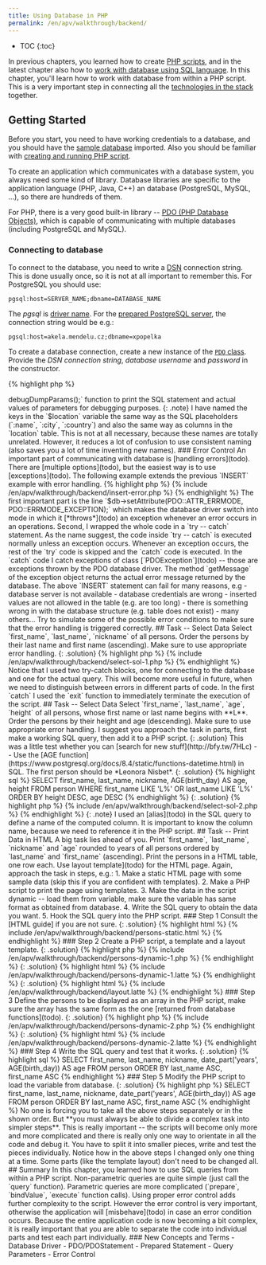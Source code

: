 ```yaml
---
title: Using Database in PHP
permalink: /en/apv/walkthrough/backend/
---
```


* TOC
{:toc}

In previous chapters, you learned how to create [PHP scripts](todo), and
in the latest chapter also how to [work with database using SQL language](todo).
In this chapter, you'll learn how to work with database from within a 
PHP script. This is a very important step in connecting all the 
[technologies in the stack](todo) together.

## Getting Started
Before you start, you need to have working credentials to a database, and
you should have the [sample database](todo) imported. Also you should be 
familiar with [creating and running PHP script](todo).

To create an application which communicates with a database system, you 
always need some kind of library. Database libraries are specific to 
the application language (PHP, Java, C++) an database (PostgreSQL, MySQL, ...),
so there are hundreds of them.

For PHP, there is a very good built-in library -- [PDO (PHP Database Objects)](todo), 
which is capable of communicating with multiple databases (including PostgreSQL and MySQL).

### Connecting to database
To connect to the database, you need to write a [DSN](todo) connection string. This is 
done usually once, so it is not at all important to remember this. For PostgreSQL you should
use: 

    pgsql:host=SERVER_NAME;dbname=DATABASE_NAME

The *pgsql* is [driver name](http://php.net/manual/en/ref.pdo-pgsql.connection.php).
For the [prepared PostgreSQL server](todo), the connection string would be e.g.:

    pgsql:host=akela.mendelu.cz;dbname=xpopelka 

To create a database connection, create a new instance of the [`PDO` class](todo).
Provide the *DSN connection string*, *database username* and *password* in the constructor.

{% highlight php %}
<?php 

$db = new PDO('pgsql:host=akela.mendelu.cz;dbname=xpopelka', 'xpopelka', 'password');
{% endhighlight %}

### Selecting Data
To select data from database, use the `query` method of the `PDO` connection object.
Supply a SQL [`SELECT`](todo) query as a string to the function. The function will
return a [`PDOStatement` object](todo). The `PDOStatement` represents an SQL query and
also its result. One way to obtain the result is calling the [`fetchAll` function](todo). 

{% highlight php %}
{% include /en/apv/walkthrough/backend/select-simple.php %}
{% endhighlight %}

The `fetchAll` function returns a [two-dimensional array](todo). It returns an array
of result table (`person`) rows. Each row is an array indexed by column keys, values 
are table cells. Therefore the following code will print `first_name` of the 
second person (as ordered by `first_name`). We used the [`print_r` function](todo) to
print the complete array (it's not beautiful, but it shall be good enough at the moment).

{% highlight php %}
{% include /en/apv/walkthrough/backend/select-simple-fetch.php %}
{% endhighlight %}

### Selecting Data with Parameters
Often you need to provide dynamic values (obtained from PHP variables and/or HTML forms) to
the SQL queries. E.g. assume you need to run a query like this (where *Bill* is provided
by the end-user and stored in a PHP variable):

{% highlight sql %}
SELECT * FROM person WHERE first_name = 'Bill';
{% endhighlight %}

The solution is to use [**prepared statements**](todo). This means that you **prepare** a
SQL statement with **placeholders**, then **bind** values to the placeholders and
then **execute** the statement:

{% highlight php %}
{% include /en/apv/walkthrough/backend/select-prepared.php %}
{% endhighlight %}

In the above query, I used a placeholder name `:name` (placeholder must start with colon `:`). 
Then I bind value to it using the [`bindValue`](todo) method of the `$stmt` [`PDOStatement`](todo) 
object. Last, I (`execute`)[todo] the statement. Then the result can be printed as in
the previous example. 

{: .note}
If you are tempted to use the `$personName` variable directly within the SQL query string,
in the `query` method, don't do it! Such approach would introduce [SQL injection vulnerability](todo). 

### Inserting Data
Let's insert a new row in the `location` table. The principle remains the same as in the 
above example with prepared statement. You just need to use the [`INSERT`](todo) statement and
provide the right parameters to it: 

{% highlight php %}
{% include /en/apv/walkthrough/backend/insert-prepared.php %}
{% endhighlight %}

Note that there is no `fetchAll` call, because the `INSERT` statement does not return a table 
(or anything that useful). Because working with prepared parameters can be a little bit tricky, you can
use `$stmt->debugDumpParams();` function to print the SQL statement and actual values of parameters for
debugging purposes.  
   
{: .note}
I have named the keys in the `$location` variable the same way as the SQL placeholders (`:name`, `:city`, `:country`)
and also the same way as columns in the `location` table. This is not at all necessary, because these names
are totally unrelated. However, it reduces a lot of confusion to use consistent naming (also saves you a lot of time inventing 
new names). 

### Error Control
An important part of communicating with database is [handling errors](todo). There are 
[multiple options](todo), but the easiest way is to use [exceptions](todo). 
The following example extends the previous `INSERT` example with 
error handling.

{% highlight php %}
{% include /en/apv/walkthrough/backend/insert-error.php %}
{% endhighlight %}
 
The first important part is the line `$db->setAttribute(PDO::ATTR_ERRMODE, PDO::ERRMODE_EXCEPTION);`
which makes the database driver switch into mode in which it [*throws*](todo) an exception
whenever an error occurs in an operations.

Second, I wrapped the whole code in a `try -- catch` statement. As the name suggest, the code
inside `try -- catch` is executed normally unless an exception occurs. Whenever an exception
occurs, the rest of the `try` code is skipped and the `catch` code is executed.
In the `catch` code I catch exceptions of class [`PDOException`](todo) -- those are exceptions
thrown by the PDO database driver. The method `getMessage` of the exception object returns the
actual error message returned by the database.

The above `INSERT` statement can fail for many reasons, e.g

- database server is not available
- database credentials are wrong
- inserted values are not allowed in the table (e.g. are too long)
- there is something wrong in with the database structure (e.g. table does not exist)
- many others... 

Try to simulate some of the possible error conditions to make sure that the 
error handling is triggered correctly.

## Task -- Select Data
Select `first_name`, `last_name`, `nickname` of all persons. Order the persons by their
last name and first name (ascending). Make sure to use appropriate error handling.

{: .solution}
{% highlight php %}
{% include /en/apv/walkthrough/backend/select-sol-1.php %}
{% endhighlight %}

Notice that I used two try-catch blocks, one for connecting to the database and one for the
actual query. This will become more useful in future, when we need to distinguish between 
errors in different parts of code. In the first `catch` I used the `exit` function to
immediately terminate the execution of the script. 

## Task -- Select Data
Select `first_name`, `last_name`, `age`, `height` of all persons, whose first name or last name 
begins with **L**. Order the persons by their
height and age (descending). Make sure to use appropriate error handling. I suggest you approach 
the task in parts, first make a working SQL query, then add it to a PHP script.                      

{: .solution}
This was a little test whether you can [search for new stuff](http://bfy.tw/7HLc) --
Use the [AGE function](https://www.postgresql.org/docs/8.4/static/functions-datetime.html) in SQL.
The first person should be *Leonora Nisbet*. 

{: .solution}
{% highlight sql %}
SELECT first_name, last_name, nickname, AGE(birth_day) AS age, height 
		FROM person 
		WHERE first_name LIKE 'L%' OR last_name LIKE 'L%'
		ORDER BY height DESC, age DESC
{% endhighlight %}

{: .solution}
{% highlight php %}
{% include /en/apv/walkthrough/backend/select-sol-2.php %}
{% endhighlight %}

{: .note}
I used an [alias](todo) in the SQL query to define a name of the computed column. It is important to know
 the column name, because we need to reference it in the PHP script.      

## Task -- Print Data in HTML
A big task lies ahead of you. Print `first_name`, `last_name`, `nickname` and 
`age` rounded to years of all persons ordered by `last_name` and `first_name` (ascending).
Print the persons in a HTML table, one row each. Use layout template](todo) for the HTML page. 
Again, approach the task in steps, e.g.:

1. Make a static HTML page with some sample data (skip this if you are confident with templates).
2. Make a PHP script to print the page using templates.
3. Make the data in the script dynamic -- load them from variable, make sure the variable has same 
format as obtained from database. 
4. Write the SQL query to obtain the data you want.
5. Hook the SQL query into the PHP script.

### Step 1
Consult the [HTML guide] if you are not sure.

{: .solution}
{% highlight html %}
{% include /en/apv/walkthrough/backend/persons-static.html %}
{% endhighlight %}

### Step 2
Create a PHP script, a template and a layout template.

{: .solution}
{% highlight php %}
{% include /en/apv/walkthrough/backend/persons-dynamic-1.php %}
{% endhighlight %}

{: .solution}
{% highlight html %}
{% include /en/apv/walkthrough/backend/persons-dynamic-1.latte %}
{% endhighlight %}

{: .solution}
{% highlight html %}
{% include /en/apv/walkthrough/backend/layout.latte %}
{% endhighlight %}

### Step 3
Define the persons to be displayed as an array in the PHP script, make 
sure the array has the same form as the one [returned from database functions](todo). 

{: .solution}
{% highlight php %}
{% include /en/apv/walkthrough/backend/persons-dynamic-2.php %}
{% endhighlight %}

{: .solution}
{% highlight html %}
{% include /en/apv/walkthrough/backend/persons-dynamic-2.latte %}
{% endhighlight %}

### Step 4
Write the SQL query and test that it works. 

{: .solution}
{% highlight sql %}
SELECT first_name, last_name, nickname, date_part('years', AGE(birth_day)) AS age 
FROM person
ORDER BY last_name ASC, first_name ASC
{% endhighlight %}

### Step 5
Modify the PHP script to load the variable from database. 

{: .solution}
{% highlight php %}
SELECT first_name, last_name, nickname, date_part('years', AGE(birth_day)) AS age 
FROM person
ORDER BY last_name ASC, first_name ASC
{% endhighlight %}

No one is forcing you to take all the above steps separately or in the shown order. 
But **you must always be able to divide a complex task into simpler steps**. This
is really important -- the scripts will become only more and more complicated and there is really 
only one way to orientate in all the code and debug it. You have to split it into smaller pieces, 
write and test the pieces individually. Notice how in the above steps I changed only one thing
at a time. Some parts (like the template layout) don't need to be changed all.

## Summary
In this chapter, you learned how to use SQL queries from within a PHP script.
Non-parametric queries are quite simple (just call the `query` function). Parametric
queries are more complicated (`prepare`, `bindValue`, `execute` function calls).
Using proper error control adds further complexity to the script. However the error control
is very important, otherwise the application will [misbehave](todo) in case an error condition occurs.
Because the entire application code is now becoming a bit complex, it is really important that
you are able to separate the code into individual parts and test each part individually.

### New Concepts and Terms
- Database Driver
- PDO/PDOStatement
- Prepared Statement
- Query Parameters
- Error Control
